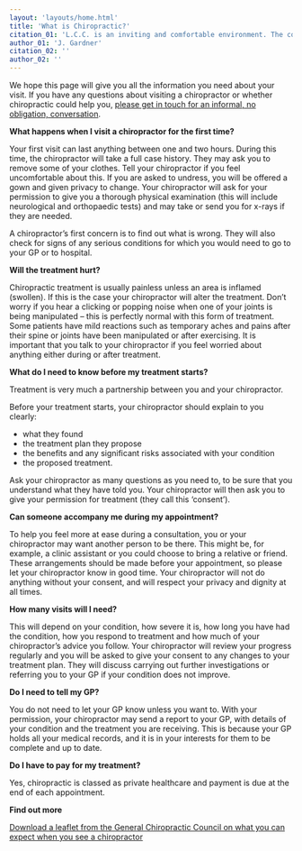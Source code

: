 ```yaml
---
layout: 'layouts/home.html'
title: 'What is Chiropractic?'
citation_01: 'L.C.C. is an inviting and comfortable environment. The conduct and treatment is professional, helpful and appropriate. Thank you.'
author_01: 'J. Gardner'
citation_02: ''
author_02: ''
---
```

We hope this page will give you all the information you need about your visit. If you have any questions about visiting a chiropractor or whether chiropractic could help you, [please get in touch for an informal, no obligation, conversation](/contact/ "Contact Ledbury Chiropractic Clinic Ltd").

**What happens when I visit a chiropractor for the first time?**

Your first visit can last anything between one and two hours. During this time, the chiropractor will take a full case history. They may ask you to remove some of your clothes. Tell your chiropractor if you feel uncomfortable about this. If you are asked to undress, you will be offered a gown and given privacy to change. Your chiropractor will ask for your permission to give you a thorough physical examination (this will include neurological and orthopaedic tests) and may take or send you for x-rays if they are needed.

A chiropractor’s first concern is to find out what is wrong. They will also check for signs of any serious conditions for which you would need to go to your GP or to hospital.

**Will the treatment hurt?**

Chiropractic treatment is usually painless unless an area is inflamed (swollen). If this is the case your chiropractor will alter the treatment. Don’t worry if you hear a clicking or popping noise when one of your joints is being manipulated – this is perfectly normal with this form of treatment. Some patients have mild reactions such as temporary aches and pains after their spine or joints have been manipulated or after exercising. It is important that you talk to your chiropractor if you feel worried about anything either during or after treatment.

**What do I need to know before my treatment starts?**

Treatment is very much a partnership between you and your chiropractor.

Before your treatment starts, your chiropractor should explain to you clearly:

- what they found
- the treatment plan they propose
- the benefits and any significant risks associated with your condition
- the proposed treatment.

Ask your chiropractor as many questions as you need to, to be sure that you understand what they have told you. Your chiropractor will then ask you to give your permission for treatment (they call this ‘consent’).

**Can someone accompany me during my appointment?**

To help you feel more at ease during a consultation, you or your chiropractor may want another person to be there. This might be, for example, a clinic assistant or you could choose to bring a relative or friend. These arrangements should be made before your appointment, so please let your chiropractor know in good time. Your chiropractor will not do anything without your consent, and will respect your privacy and dignity at all times.

**How many visits will I need?**

This will depend on your condition, how severe it is, how long you have had the condition, how you respond to treatment and how much of your chiropractor’s advice you follow. Your chiropractor will review your progress regularly and you will be asked to give your consent to any changes to your treatment plan. They will discuss carrying out further investigations or referring you to your GP if your condition does not improve.

**Do I need to tell my GP?**

You do not need to let your GP know unless you want to. With your permission, your chiropractor may send a report to your GP, with details of your condition and the treatment you are receiving. This is because your GP holds all your medical records, and it is in your interests for them to be complete and up to date.

**Do I have to pay for my treatment?**

Yes, chiropractic is classed as private healthcare and payment is due at the end of each appointment.

**Find out more**

[Download a leaflet from the General Chiropractic Council on what you can expect when you see a chiropractor](/downloads/WhatCanIExpectMar10_0492_1_WEB.pdf "Download a leaflet from the General Chiropractic Council on what you can expect when you see a chiropractor" )